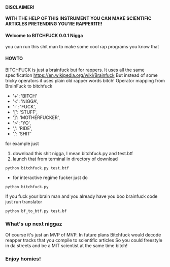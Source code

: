 #### DISCLAIMER! ####
**WITH THE HELP OF THIS INSTRUMENT YOU CAN MAKE SCIENTIFIC ARTICLES PRETENDING YOU'RE RAPPER111!!**

####  Welcome to BITCHFUCK 0.0.1 Nigga
you can run this shit man to make some cool rap programs you know that

#### HOWTO

BITCHFUCK is just a brainfuck but for rappers. It uses all the same specification
https://en.wikipedia.org/wiki/Brainfuck
But instead of some tricky operators it uses plain old rapper words bitch!
Operator mapping from BrainFuck to bitchfuck
 - '+': 'BITCH'
 - '<': 'NIGGA', 
 - '-': 'FUCK', 
 - '[': 'STUFF',
 - ']': 'MOTHERFUCKER',
 - '>': 'YO', 
 - ',': 'RIDE',        
 - '.': 'SHIT'

for example just 
1. download this shit nigga, I mean bitchfuck.py and test.btf
2. launch that from terminal in directory of download 
```
python bitchfuck.py test.btf
```
 - for interactive regime fucker just do
```
python bitchfuck.py
```
If you fuck your brain man and you already have you boo brainfuck code just run translator
```
python bf_to_btf.py test.bf
```
### What's up next niggaz

Of course it's just an MVP of MVP. In future plans Bitchfuck would decode reapper tracks
that you compile to scientific articles
So you could freestyle in da streets and be a MIT scientist at the same time bitch!

### Enjoy homies!